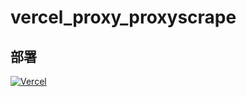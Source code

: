 # vercel_proxy_proxyscrape
## 部署
[![Vercel](https://vercel.com/button)](https://vercel.com/import/project?template=https://github.com/wakaka168/vercel_proxy_github)
